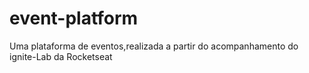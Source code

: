 # event-platform
Uma plataforma de eventos,realizada a partir do acompanhamento do ignite-Lab da Rocketseat
